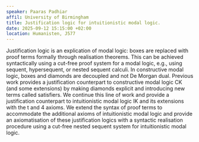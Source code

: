 ```yaml
---
speaker: Paaras Padhiar
affil: University of Birmingham
title: Justification logic for intuitionistic modal logic.
date: 2025-09-12 15:15:00 +02:00
location: Humanisten, J577
---
```


Justification logic is an explication of modal logic: boxes are replaced with proof terms formally through realisation theorems.
This can be achieved syntactically using a cut-free proof system for a modal logic, e.g., using sequent, hypersequent, or nested sequent calculi.
In constructive modal logic, boxes and diamonds are decoupled and not De Morgan dual.
Previous work provides a justification counterpart to constructive modal logic CK (and some extensions) by making diamonds explicit and introducing new terms called satisfiers.
We continue this line of work and provide a justification counterpart to intuitionistic modal logic IK and its extensions with the t and 4 axioms.
We extend the syntax of proof terms to accommodate the additional axioms of intuitionistic modal logic and provide an axiomatisation of these justification logics with a syntactic realisation procedure using a cut-free nested sequent system for intuitionistic modal logic.